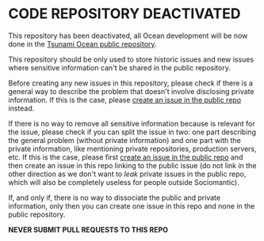 CODE REPOSITORY DEACTIVATED
===========================

This repository has been deactivated, all Ocean development will be now done in
the [Tsunami Ocean public
repository](https://github.com/sociomantic-tsunami/ocean).

This repository should be only used to store historic issues and new issues
where sensitive information can't be shared in the public repository.

Before creating any new issues in this repository, please check if there is
a general way to describe the problem that doesn't involve disclosing private
information. If this is the case, please [create an issue in the public
repo](https://github.com/sociomantic-tsunami/ocean/issues/new) instead.

If there is no way to remove all sensitive information because is relevant for
the issue, please check if you can split the issue in two: one part describing
the general problem (without private information) and one part with the
private information, like mentioning private repositories, production servers,
etc. If this is the case, please first [create an issue in the public
repo](https://github.com/sociomantic-tsunami/ocean/issues/new) and then create
an issue in this repo linking to the public issue (do not link in the other
direction as we don't want to *leak* private issues in the public repo, which
will also be completely useless for people outside Sociomantic).

If, and only if, there is no way to dissociate the public and private
information, only then you can create one issue in this repo and none in the
public repository.

**NEVER SUBMIT PULL REQUESTS TO THIS REPO**
